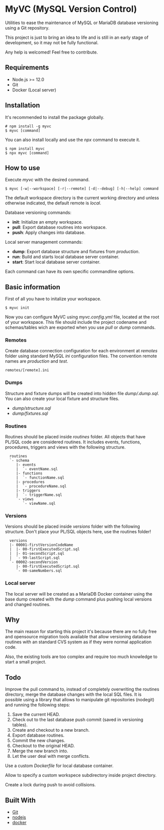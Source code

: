 # MyVC (MySQL Version Control)

Utilities to ease the maintenance of MySQL or MariaDB database versioning using
a Git repository.

This project is just to bring an idea to life and is still in an early stage of
development, so it may not be fully functional.

Any help is welcomed! Feel free to contribute.

## Requirements

* Node.js >= 12.0
* Git
* Docker (Local server)

## Installation

It's recommended to install the package globally.

```text
# npm install -g myvc
$ myvc [command]
```

You can also install locally and use the *npx* command to execute it.

```text
$ npm install myvc
$ npx myvc [command]
```

## How to use

Execute *myvc* with the desired command.

```text
$ myvc [-w|--workspace] [-r|--remote] [-d|--debug] [-h|--help] command
```

The default workspace directory is the current working directory and unless 
otherwise indicated, the default remote is *local*.

Database versioning commands:

 * **init**: Initialize an empty workspace.
 * **pull**: Export database routines into workspace.
 * **push**: Apply changes into database.

Local server management commands:

 * **dump**: Export database structure and fixtures from *production*.
 * **run**: Build and starts local database server container.
 * **start**: Start local database server container.

Each command can have its own specific commandline options.

## Basic information

First of all you have to initalize your workspace.

```text
$ myvc init
```

Now you can configure MyVC using *myvc.config.yml* file, located at the root of
your workspace. This file should include the project codename and schemas/tables
wich are exported when you use *pull* or *dump* commands.

### Remotes

Create database connection configuration for each environment at *remotes*
folder using standard MySQL *ini* configuration files. The convention remote 
names are *production* and *test*.

```text
remotes/[remote].ini
```

### Dumps

Structure and fixture dumps will be created into hidden file *dump/.dump.sql*.
You can also create your local fixture and structure files.

* *dump/structure.sql*
* *dump/fixtures.sql*

### Routines

Routines should be placed inside *routines* folder. All objects that have
PL/SQL code are considered routines. It includes events, functions, procedures,
triggers and views with the following structure.

```text
  routines
  `- schema
     |- events
     |  `- eventName.sql
     |- functions
     |  `- functionName.sql
     |- procedures
     |  `- procedureName.sql
     |- triggers
     |  `- triggerName.sql
     `- views
        `- viewName.sql
```

### Versions

Versions should be placed inside *versions* folder with the following structure.
Don't place your PL/SQL objects here, use the routines folder!

```text
  versions
  |- 00001-firstVersionCodeName
  |  |- 00-firstExecutedScript.sql
  |  |- 01-secondScript.sql
  |  `- 99-lastScript.sql
  `- 00002-secondVersion
     |- 00-firstExecutedScript.sql
     `- 00-sameNumbers.sql
```

### Local server

The local server will be created as a MariaDB Docker container using the base
dump created with the *dump* command plus pushing local versions and changed
routines.

## Why

The main reason for starting this project it's because there are no fully free 
and opensource migration tools available that allow versioning database routines
with an standard CVS system as if they were normal application code.

Also, the existing tools are too complex and require too much knowledge to start
a small project.

## Todo

Improve the pull command to, instead of completely overwriting the routines
directory, merge the database changes with the local SQL files. It is possible
using a library that allows to manipulate git repositories (nodegit) and running
the following steps:

1. Save the current HEAD.
2. Check out to the last database push commit (saved in versioning tables).
3. Create and checkout to a new branch.
4. Export database routines.
5. Commit the new changes.
5. Checkout to the original HEAD.
6. Merge the new branch into.
7. Let the user deal with merge conflicts.

Use a custom *Dockerfile* for local database container.

Allow to specify a custom workspece subdirectory inside project directory.

Create a lock during push to avoid collisions.

## Built With

* [Git](https://git-scm.com/)
* [nodejs](https://nodejs.org/)
* [docker](https://www.docker.com/)
